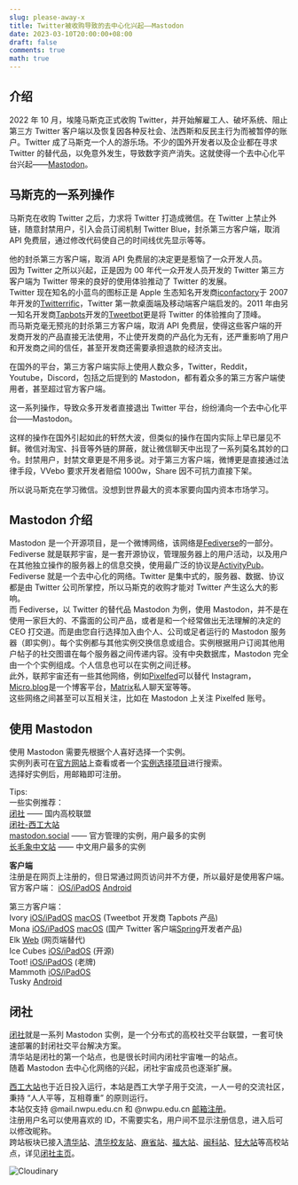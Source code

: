 ```yaml
---
slug: please-away-x
title: Twitter被收购导致的去中心化兴起——Mastodon
date: 2023-03-10T20:00:00+08:00
draft: false
comments: true
math: true
---
```


## 介绍

2022 年 10 月，埃隆马斯克正式收购 Twitter，并开始解雇工人、破坏系统、阻止第三方 Twitter 客户端以及恢复因各种反社会、法西斯和反民主行为而被暂停的账户。Twitter 成了马斯克一个人的游乐场。不少的国外开发者以及企业都在寻求 Twitter 的替代品，以免意外发生，导致数字资产消失。这就使得一个去中心化平台兴起——[Mastodon](https://joinmastodon.org/)。

## 马斯克的一系列操作

马斯克在收购 Twitter 之后，力求将 Twitter 打造成微信。在 Twitter 上禁止外链，随意封禁用户，引入会员订阅机制 Twitter Blue，封杀第三方客户端，取消 API 免费层，通过修改代码使自己的时间线优先显示等等。

他的封杀第三方客户端，取消 API 免费层的决定更是惹恼了一众开发人员。  
因为 Twitter 之所以兴起，正是因为 00 年代一众开发人员开发的 Twitter 第三方客户端为 Twitter 带来的良好的使用体验推动了 Twitter 的发展。  
Twitter 现在知名的小蓝鸟的图标正是 Apple 生态知名开发商[iconfactory](https://apps.iconfactory.com)于 2007 年开发的[Twitterrific](https://twitterrific.com/beyond)，Twitter 第一款桌面端及移动端客户端启发的。2011 年由另一知名开发商[Tapbots](https://tapbots.com)开发的[Tweetbot](https://tapbots.com/tweetbot/)更是将 Twitter 的体验推向了顶峰。  
而马斯克毫无预兆的封杀第三方客户端，取消 API 免费层，使得这些客户端的开发商开发的产品直接无法使用，不止使开发商的产品化为无有，还严重影响了用户和开发商之间的信任，甚至开发商还需要承担退款的经济支出。

在国外的平台，第三方客户端实际上使用人数众多，Twitter，Reddit，Youtube，Discord，包括之后提到的 Mastodon，都有着众多的第三方客户端使用者，甚至超过官方客户端。

这一系列操作，导致众多开发者直接退出 Twitter 平台，纷纷涌向一个去中心化平台——Mastodon。

这样的操作在国外引起如此的轩然大波，但类似的操作在国内实际上早已屡见不鲜。微信对淘宝、抖音等外链的屏蔽，就让微信聊天中出现了一系列莫名其妙的口令。封禁用户，封禁文章更是不用多说。对于第三方客户端，微博更是直接通过法律手段，VVebo 要求开发者赔偿 1000w，Share 因不可抗力直接下架。

所以说马斯克在学习微信。没想到世界最大的资本家要向国内资本市场学习。

## Mastodon 介绍

Mastodon 是一个开源项目，是一个微博网络，该网络是[Fediverse](https://fediverse.party/en/fediverse/)的一部分。  
Fediverse 就是联邦宇宙，是一套开源协议，管理服务器上的用户活动，以及用户在其他独立操作的服务器上的信息交换，使用最广泛的协议是[ActivityPub](https://www.w3.org/TR/activitypub/)。  
Fediverse 就是一个去中心化的网络。Twitter 是集中式的，服务器、数据、协议都是由 Twitter 公司所掌控，所以马斯克的收购才能对 Twitter 产生这么大的影响。  
而 Fediverse，以 Twitter 的替代品 Mastodon 为例，使用 Mastodon，并不是在使用一家巨大的、不露面的公司产品，或者是和一个经常做出无法理解的决定的 CEO 打交道。而是由您自行选择加入由个人、公司或足者运行的 Mastodon 服务器（即实例）。每个实例都与其他实例交换信息或组合。实例根据用户订阅其他用户帖子的社交图谱在每个服务器之间传递内容。没有中央数据库，Mastodon 完全由一个个实例组成。个人信息也可以在实例之间迁移。  
此外，联邦宇宙还有一些其他网络，例如[Pixelfed](https://pixelfed.org)可以替代 Instagram，[Micro.blog](https://micro.blog)是一个博客平台，[Matrix](https://matrix.org)私人聊天室等等。  
这些网络之间甚至可以互相关注，比如在 Mastodon 上关注 Pixelfed 账号。

## 使用 Mastodon

使用 Mastodon 需要先根据个人喜好选择一个实例。  
实例列表可在[官方网站](https://joinmastodon.org/servers)上查看或者一个[实例选择项目](https://instances.social)进行搜索。  
选择好实例后，用邮箱即可注册。

Tips:  
一些实例推荐：  
[闭社](https://closed.social) —— 国内高校联盟  
[闭社-西工大站](https://nwpu.closed.social)  
[mastodon.social](https://mastodon.social) —— 官方管理的实例，用户最多的实例  
[长毛象中文站](https://m.cmx.im/) —— 中文用户最多的实例

**客户端**  
注册是在网页上注册的，但日常通过网页访问并不方便，所以最好是使用客户端。  
官方客户端： [iOS/iPadOS](https://apps.apple.com/us/app/mastodon-for-iphone/id1571998974) [Android](https://play.google.com/store/apps/details?id=org.joinmastodon.android&pli=1)

第三方客户端：  
Ivory [iOS/iPadOS](https://tapbots.com/ivory/) [macOS](https://tapbots.com/ivory/mac/) (Tweetbot 开发商 Tapbots 产品)  
Mona [iOS/iPadOS](https://testflight.apple.com/join/xNdgUbh6) [macOS](https://github.com/JunyuKuang/Spring-for-Twitter/releases/download/MonaBeta/MonaBeta.zip) (国产 Twitter 客户端[Spring](https://twitter.com/theSpringApp)开发者产品)  
Elk [Web](https://elk.zone/) (网页端替代)  
Ice Cubes [iOS/iPadOS](https://github.com/Dimillian/IceCubesApp) (开源)  
Toot! [iOS/iPadOS](https://apps.apple.com/app/toot/id1229021451?ls=1) (老牌)  
Mammoth [iOS/iPadOS](https://getmammoth.app/)  
Tusky [Android](https://play.google.com/store/apps/details?id=com.keylesspalace.tusky)

## 闭社

[闭社](https://closed.social/)就是一系列 Mastodon 实例，是一个分布式的高校社交平台联盟，一套可快速部署的封闭社交平台解决方案。  
清华站是闭社的第一个站点，也是很长时间内闭社宇宙唯一的站点。  
随着 Mastodon 去中心化网络的兴起，闭社宇宙成员也逐渐扩展。

[西工大站](https://nwpu.closed.social)也于近日投入运行，本站是西工大学子用于交流，一人一号的交流社区，秉持 “人人平等，互相尊重” 的原则运行。  
本站仅支持 @mail.nwpu.edu.cn 和 @nwpu.edu.cn [邮箱注册](https://it.nwpu.edu.cn/npumailhelp/yxzc.htm)。  
注册用户名可以使用喜欢的 ID，不需要实名，用户间不显示注册信息，进入后可以修改昵称。  
跨站板块已接入[清华站](https://thu.closed.social/)、[清华校友站](https://tha.closed.social/)、[麻省站](https://umas.social/)、[福大站](https://fzu.closed.social/)、[闽科站](https://mku.social/)、[轻大站](https://zzuli.closed.social/)等高校站点，详见[闭社主页](https://closed.social/)。

![Cloudinary](https://res.cloudinary.com/kanekio/image/upload/v1678289067/obsidian/urngfzgplbusyjzikzvf.jpg)
